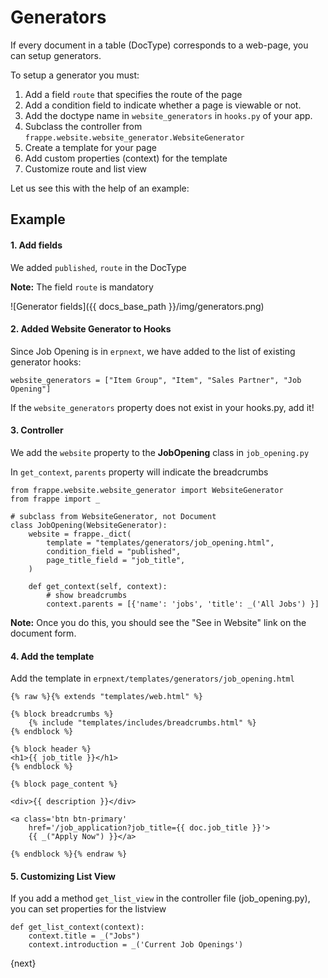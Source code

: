 # Generators

If every document in a table (DocType) corresponds to a web-page, you can setup generators.

To setup a generator you must:

1. Add a field `route` that specifies the route of the page
2. Add a condition field to indicate whether a page is viewable or not.
3. Add the doctype name in `website_generators` in `hooks.py` of your app.
4. Subclass the controller from `frappe.website.website_generator.WebsiteGenerator`
5. Create a template for your page
6. Add custom properties (context) for the template
6. Customize route and list view

Let us see this with the help of an example:

## Example

#### 1. Add fields

We added `published`, `route` in the DocType

**Note:** The field `route` is mandatory

![Generator fields]({{ docs_base_path }}/img/generators.png)

#### 2. Added Website Generator to Hooks

Since Job Opening is in `erpnext`, we have added to the list of existing generator hooks:

	website_generators = ["Item Group", "Item", "Sales Partner", "Job Opening"]

If the `website_generators` property does not exist in your hooks.py, add it!

#### 3. Controller

We add the `website` property to the **JobOpening** class in `job_opening.py`

In `get_context`, `parents` property will indicate the breadcrumbs

	from frappe.website.website_generator import WebsiteGenerator
	from frappe import _

	# subclass from WebsiteGenerator, not Document
	class JobOpening(WebsiteGenerator):
		website = frappe._dict(
			template = "templates/generators/job_opening.html",
			condition_field = "published",
			page_title_field = "job_title",
		)

		def get_context(self, context):
			# show breadcrumbs
			context.parents = [{'name': 'jobs', 'title': _('All Jobs') }]

**Note:** Once you do this, you should see the "See in Website" link on the document form.

#### 4. Add the template

Add the template in `erpnext/templates/generators/job_opening.html`

	{% raw %}{% extends "templates/web.html" %}

	{% block breadcrumbs %}
		{% include "templates/includes/breadcrumbs.html" %}
	{% endblock %}

	{% block header %}
	<h1>{{ job_title }}</h1>
	{% endblock %}

	{% block page_content %}

	<div>{{ description }}</div>

	<a class='btn btn-primary'
		href='/job_application?job_title={{ doc.job_title }}'>
		{{ _("Apply Now") }}</a>

	{% endblock %}{% endraw %}

#### 5. Customizing List View

If you add a method `get_list_view` in the controller file (job_opening.py), you can set properties for the listview

	def get_list_context(context):
		context.title = _("Jobs")
		context.introduction = _('Current Job Openings')

{next}
